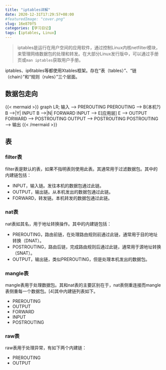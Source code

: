 ```yaml
---
title: "iptables详解"
date: 2020-12-31T17:29:57+08:00
#featuredImage: "cover.png"
slug: 16e870f5
categories: [学习日记]
tags: [iptables, Linux]
---
```


> iptables是运行在用户空间的应用软件，通过控制Linux内核netfilter模块，来管理网络数据包的处理和转发。在大部分Linux发行版中，可以通过手册页或`man iptables`获取用户手册。

<!--more-->

iptables、ip6tables等都使用Xtables框架。存在“表（tables）”、“链（chain）”和“规则（rules）”三个层面。

## 数据包走向

{{< mermaid >}}
graph LR;
    输入 --> PREROUTING
    PREROUTING --> B{本机?}
    B -->|Y| INPUT
    B -->|N| FORWARD
    INPUT --> E[应用层]
    E --> OUTPUT
    FORWARD --> POSTROUTING
    OUTPUT --> POSTROUTING
    POSTROUTING --> 输出
{{< /mermaid >}}

## 表

### filter表

filter表是默认的表，如果不指明表则使用此表。其通常用于过滤数据包。其中的内建链包括：

+ INPUT，输入链。发往本机的数据包通过此链。
+ OUTPUT，输出链。从本机发出的数据包通过此链。
+ FORWARD，转发链。本机转发的数据包通过此链。

### nat表

nat表如其名，用于地址转换操作。其中的内建链包括：

+ PREROUTING，路由前链，在处理路由规则前通过此链，通常用于目的地址转换（DNAT）。
+ POSTROUTING，路由后链，完成路由规则后通过此链，通常用于源地址转换（SNAT）。
+ OUTPUT，输出链，类似PREROUTING，但是处理本机发出的数据包。

### mangle表

mangle表用于处理数据包。其和nat表的主要区别在于，nat表侧重连接而mangle表侧重每一个数据包。[4]其中内建链列表如下。

+ PREROUTING
+ OUTPUT
+ FORWARD
+ INPUT
+ POSTROUTING

### raw表

raw表用于处理异常，有如下两个内建链：

+ PREROUTING
+ OUTPUT